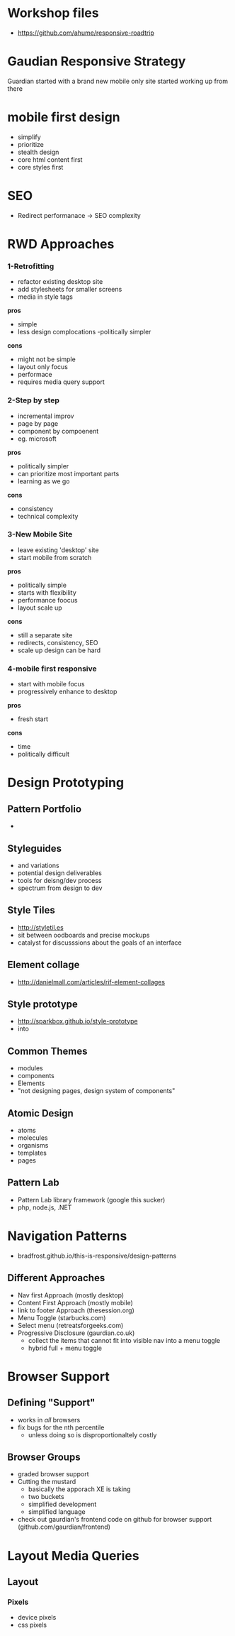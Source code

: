 
# Workshop files
- https://github.com/ahume/responsive-roadtrip

# Gaudian Responsive Strategy
Guardian started with a brand new mobile only site
started working up from there


# mobile first design
- simplify
- prioritize
- stealth design
- core html content first
- core styles first

# SEO
- Redirect performanace -> SEO complexity

# RWD Approaches 

### 1-Retrofitting
- refactor existing desktop site
- add stylesheets for smaller screens
- media in style tags

**pros**
- simple
- less design complocations
-politically simpler

**cons**
- might not be simple
- layout only focus
- performace
- requires media query support

### 2-Step by step
- incremental improv
- page by page
- component by compoenent
- eg. microsoft

**pros**
- politically simpler
- can prioritize most important parts
- learning as we go

**cons**
- consistency
- technical complexity

### 3-New Mobile Site
- leave existing 'desktop' site
- start mobile from scratch

**pros**
- politically simple
- starts with flexibility
- performance foocus
- layout scale up

**cons**
- still a separate site
- redirects, consistency, SEO
- scale up design can be hard

### 4-mobile first responsive
- start with mobile focus
- progressively enhance to desktop

**pros**
- fresh start

**cons**
- time
- politically difficult

# Design Prototyping

## Pattern Portfolio
- 

## Styleguides
- and variations
- potential design deliverables
- tools for deisng/dev process
- spectrum from design to dev

## Style Tiles
- http://styletil.es
- sit between oodboards and precise mockups
- catalyst for discusssions about the goals of an interface

## Element collage
- http://danielmall.com/articles/rif-element-collages

## Style prototype
- http://sparkbox.github.io/style-prototype
- into

## Common Themes
- modules
- components
- Elements
- "not designing pages, design system of components"

## Atomic Design
- atoms
- molecules
- organisms
- templates
- pages

## Pattern Lab 
- Pattern Lab library framework (google this sucker)
- php, node.js, .NET

# Navigation Patterns

- bradfrost.github.io/this-is-responsive/design-patterns

## Different Approaches
- Nav first Approach (mostly desktop)
- Content First Approach (mostly mobile)
- link to footer Approach (thesession.org)
- Menu Toggle (starbucks.com)
- Select menu (retreatsforgeeks.com)
- Progressive Disclosure (gaurdian.co.uk)
  - collect the items that cannot fit into visible nav into a menu toggle
  - hybrid full + menu toggle

# Browser Support

## Defining "Support"
- works in *all* browsers
- fix bugs for the nth percentile
  - unless doing so is disproportionaltely costly

## Browser Groups
- graded browser support
- Cutting the mustard
  - basically the apporach XE is taking
  - two buckets
  - simplified development
  - simplified language
- check out gaurdian's frontend code on github for browser support (github.com/gaurdian/frontend)

# Layout Media Queries

## Layout

### Pixels
- device pixels
- css pixels
